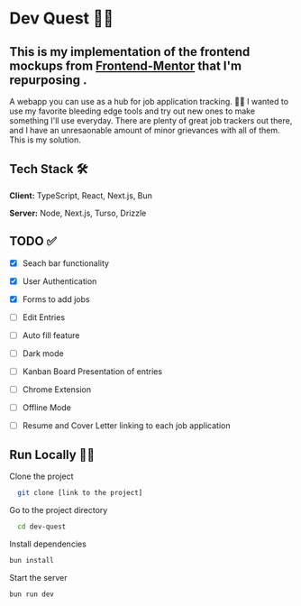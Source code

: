 
  # Dev Quest 🧙‍♂️
  
  ##  This is my implementation of the frontend mockups from [Frontend-Mentor](https://www.frontendmentor.io/challenges/devjobs-web-app-HuvC_LP4l) that I'm repurposing   . 
  A webapp you can use as a hub for job application tracking. ✍🏽 
  I wanted to use my favorite bleeding edge tools and try out new ones to make something I'll use everyday. There are plenty of great job trackers out there, and I have an unresaonable     amount of minor grievances with all of them. This is my solution. 
  
## Tech Stack  🛠️
**Client:** TypeScript, React, Next.js, Bun

**Server:** Node, Next.js, Turso, Drizzle 

## TODO  ✅
- [x] Seach bar functionality
- [x] User Authentication 
- [x] Forms to add jobs
- [ ] Edit Entries 
- [ ] Auto fill feature
- [ ] Dark mode
- [ ] Kanban Board Presentation of entries
- [ ] Chrome Extension
- [ ] Offline Mode
- [ ] Resume and Cover Letter linking to each job application




## Run Locally  🏃🏾
Clone the project  

~~~bash  
  git clone [link to the project]
~~~

Go to the project directory  

~~~bash  
  cd dev-quest
~~~

Install dependencies  

~~~bash  
bun install
~~~

Start the server  

~~~bash  
bun run dev
~~~  
